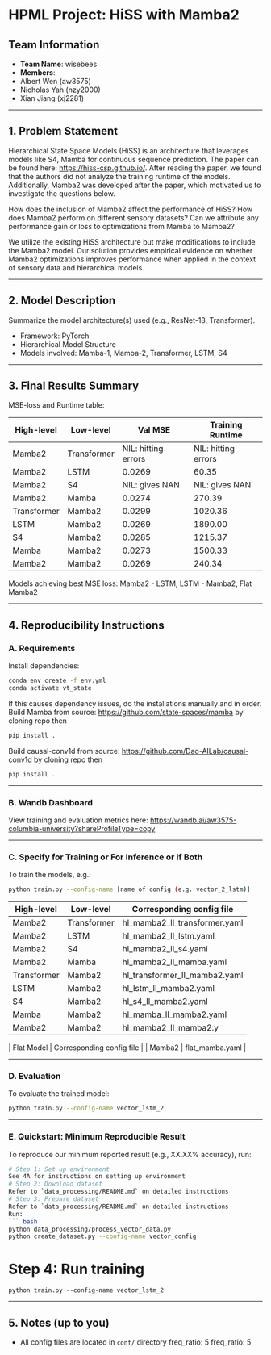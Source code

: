 # HPML Project: HiSS with Mamba2
## Team Information
- **Team Name**: wisebees
- **Members**:
- Albert Wen (aw3575)
- Nicholas Yah (nzy2000)
- Xian Jiang (xj2281)
---
## 1. Problem Statement
Hierarchical State Space Models (HiSS) is an architecture that leverages models like S4, Mamba for continuous sequence prediction. The paper can be found here: https://hiss-csp.github.io/. After reading the paper, we found that the authors did not analyze the training runtime of the models. Additionally, Mamba2 was developed after the paper, which motivated us to investigate the questions below.

How does the inclusion of Mamba2 affect the performance of HiSS?
How does Mamba2 perform on different sensory datasets?
Can we attribute any performance gain or loss to optimizations from Mamba to Mamba2?

We utilize the existing HiSS architecture but make modifications to include the Mamba2 model. Our solution provides empirical evidence on whether Mamba2 optimizations improves performance when applied in the context of sensory data and hierarchical models.

---
## 2. Model Description
Summarize the model architecture(s) used (e.g., ResNet-18, Transformer).
- Framework: PyTorch
- Hierarchical Model Structure
- Models involved: Mamba-1, Mamba-2, Transformer, LSTM, S4
---
## 3. Final Results Summary
MSE-loss and Runtime table:

| High-level | Low-level | Val MSE | Training Runtime |
|----------------------|-------------|-------------|-------------|
| Mamba2 | Transformer | NIL: hitting errors | NIL: hitting errors |
| Mamba2 | LSTM | 0.0269 | 60.35 |
| Mamba2 | S4 | NIL: gives NAN | NIL: gives NAN |
| Mamba2 | Mamba | 0.0274 | 270.39 |
| Transformer | Mamba2 | 0.0299 | 1020.36 |
| LSTM | Mamba2 | 0.0269 | 1890.00 |
| S4 | Mamba2 | 0.0285 | 1215.37 |
| Mamba | Mamba2 | 0.0273 | 1500.33 |
| Mamba2 | Mamba2 | 0.0269 | 240.34 |



Models achieving best MSE loss: Mamba2 - LSTM, LSTM - Mamba2, Flat Mamba2

---
## 4. Reproducibility Instructions
### A. Requirements
Install dependencies:
```bash
conda env create -f env.yml
conda activate vt_state
```
If this causes dependency issues, do the installations manually and in order.
Build Mamba from source: https://github.com/state-spaces/mamba by cloning repo then
```bash
pip install .
```
Build causal-conv1d from source: https://github.com/Dao-AILab/causal-conv1d by cloning repo then
```bash
pip install .
```
---
### B. Wandb Dashboard
View training and evaluation metrics here: https://wandb.ai/aw3575-columbia-university?shareProfileType=copy

---
### C. Specify for Training or For Inference or if Both
To train the models, e.g.:
```bash
python train.py --config-name [name of config (e.g. vector_2_lstm)]
```
| High-level | Low-level | Corresponding config file | 
|----------------------|-------------|-------------|
| Mamba2 | Transformer | hl_mamba2_ll_transformer.yaml |
| Mamba2 | LSTM |  hl_mamba2_ll_lstm.yaml |
| Mamba2 | S4 |  hl_mamba2_ll_s4.yaml |
| Mamba2 | Mamba | hl_mamba2_ll_mamba.yaml |
| Transformer | Mamba2 | hl_transformer_ll_mamba2.yaml |
| LSTM | Mamba2 | hl_lstm_ll_mamba2.yaml |
| S4 | Mamba2 | hl_s4_ll_mamba2.yaml |
| Mamba | Mamba2 | hl_mamba_ll_mamba2.yaml |
| Mamba2 | Mamba2 | hl_mamba2_ll_mamba2.y|

| Flat Model | Corresponding config file | 
| Mamba2 | flat_mamba.yaml |


---
### D. Evaluation
To evaluate the trained model:
```bash
python train.py --config-name vector_lstm_2
```
---
### E. Quickstart: Minimum Reproducible Result
To reproduce our minimum reported result (e.g., XX.XX% accuracy), run:
```bash
# Step 1: Set up environment
See 4A for instructions on setting up environment
# Step 2: Download dataset
Refer to `data_processing/README.md` on detailed instructions
# Step 3: Prepare dataset
Refer to `data_processing/README.md` on detailed instructions
Run:
``` bash
python data_processing/process_vector_data.py
python create_dataset.py --config-name vector_config
```
# Step 4: Run training

```
python train.py --config-name vector_lstm_2
```
---
## 5. Notes (up to you)
- All config files are located in `conf/` directory
freq_ratio: 5
    freq_ratio: 5

